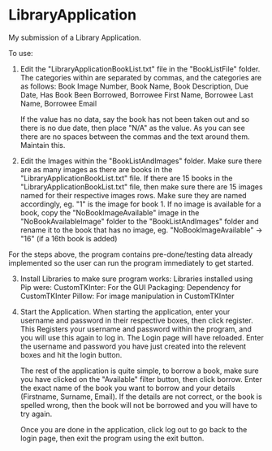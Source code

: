 # LibraryApplication
My submission of a Library Application.

To use:
1) Edit the "LibraryApplicationBookList.txt" file in the "BookListFile" folder.
	The categories within are separated by commas, and the categories are as follows:
	Book Image Number,
	Book Name,
	Book Description,
	Due Date,
	Has Book Been Borrowed,
	Borrowee First Name,
	Borrowee Last Name,
	Borrowee Email

 	If the value has no data, say the book has not been taken out and so there is no due date,
	then place "N/A" as the value. As you can see there are no spaces between the commas and the
	text around them. Maintain this.

2) Edit the Images within the "BookListAndImages" folder.
	Make sure there are as many images as there are books in the "LibraryApplicationBookList.txt" file.
	If there are 15 books in the "LibraryApplicationBookList.txt" file, then make sure there are 15 images
	named for their respective images rows.
	Make sure they are named accordingly, eg. "1" is the image for book 1.
	If no image is available for a book, copy the "NoBookImageAvailable" image in the
	"NoBookAvailableImage" folder to the "BookListAndImages" folder and rename it to the
	book that has no image, eg. "NoBookImageAvailable" -> "16" (if a 16th book is added)

For the steps above, the program contains pre-done/testing data already implemented so the user can 
run the program immediately to get started.

3) Install Libraries to make sure program works:
   	Libraries installed using Pip were:
   	CustomTKInter: For the GUI
   	Packaging: Dependency for CustomTKInter
   	Pillow: For image manipulation in CustomTKInter

4) Start the Application.
	When starting the application, enter your username and password in their respective boxes, then click
	register. This Registers your username and password within the program, and you will use this again to
	log in. The Login page will have reloaded. Enter the username and password you have just created into
	the relevent boxes and hit the login button.

	The rest of the application is quite simple, to borrow a book, make sure you have clicked on the
	"Available" filter button, then click borrow. Enter the exact name of the book you want to borrow
	and your details (Firstname, Surname, Email). If the details are not correct, or the book is spelled
	wrong, then the book will not be borrowed and you will have to try again.

	Once you are done in the application, click log out to go back to the login page, then exit the program
	using the exit button.

